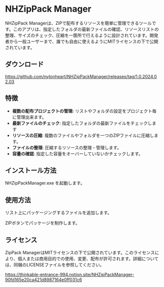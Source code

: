 # **NHZipPack Manager**

NHZipPack Managerは、ZIPで配布するリソースを簡単に管理できるツールです。このアプリは、指定したフォルダの最新ファイルの確認、リソースリストの整理、サイズのチェック、圧縮を一箇所で行えるように設計されています。開発者から一般ユーザーまで、誰でも自由に使えるようにMITライセンスの下で公開されています。

## ダウンロード

https://github.com/nylonheart/NHZipPackManager/releases/tag/1.0.2024.02.03

## **特徴**

- **複数の配布プロジェクトの管理:** リストやフォルダの設定をプロジェクト毎に管理出来ます。
- **最新ファイルのチェック**: 指定したフォルダの最新ファイルをチェックします
- **リソースの圧縮**: 複数のファイルやフォルダを一つのZIPファイルに圧縮します。
- **ファイルの整理**: 圧縮するリソースの整理・管理します。
- **容量の確認**: 指定した容量をオーバーしていないかチェックします。

## **インストール方法**

NHZipPackManager.exe を起動します。

## **使用方法**

リスト上にパッケージングするファイルを追加します。

ZIPボタンでパッケージを制作します。

## **ライセンス**

ZipPack ManagerはMITライセンスの下で公開されています。このライセンスにより、個人または商用目的での使用、変更、配布が許可されます。詳細については、同梱のLICENSEファイルを参照してください。

https://thinkable-entrance-994.notion.site/NHZipPackManager-90fd165e20ca421d8987164e0ff031c6
